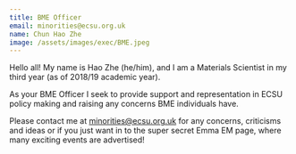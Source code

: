 ```yaml
---
title: BME Officer
email: minorities@ecsu.org.uk
name: Chun Hao Zhe
image: /assets/images/exec/BME.jpeg
---
```

Hello all! My name is Hao Zhe (he/him), and I am a Materials Scientist in my third year (as of 2018/19 academic year).

As your BME Officer I seek to provide support and representation in ECSU policy making and raising any concerns BME individuals have. 

Please contact me at minorities@ecsu.org.uk for any concerns, criticisms and ideas or if you just want in to the super secret Emma EM page, where many exciting events are advertised!
